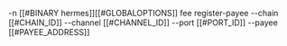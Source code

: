 -n [[#BINARY hermes]][[#GLOBALOPTIONS]] fee register-payee --chain [[#CHAIN_ID]] --channel [[#CHANNEL_ID]] --port [[#PORT_ID]] --payee [[#PAYEE_ADDRESS]]
